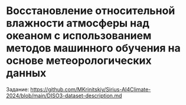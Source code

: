 # Восстановление относительной влажности атмосферы над океаном с использованием методов машинного обучения на основе метеорологических данных

Задание: https://github.com/MKrinitskiy/Sirius-AI4Climate-2024/blob/main/DISO3-dataset-description.md